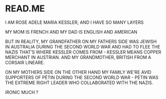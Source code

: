 # READ.ME
I AM ROSE ADELE MARIA KESSLER, 
AND I HAVE SO MANY LAYERS 

MY MOM IS FRENCH
AND  MY DAD IS ENGLISH AND AMERICAN 

BUT IN REALITY, 
MY GRANDFATHER ON MY FATHERS SIDE WAS JEWISH IN AUSTRALIA DURING THE SECOND WORLD WAR AND HAD TO FLEE THE NAZIS 
THAT’S WHERE KESSLER COMES FROM - KESSLER MEANS COPPER MERCHANT IN AUSTRIAN.
AND MY GRANDMOTHER,  BRITISH  FROM A CORSAIR LINEARE.

ON MY MOTHERS SIDE  ON THE OTHER HAND 
MY FAMILY WE’RE AVID SUPPORTERS OF PÉTIN DURING THE SECOND WORLD WAR - 
PÉTIN WAS THE EXTREME RIGHT LEADER WHO COLLABORATED WITH THE NAZIS.

IRONIC MUCH ? 
